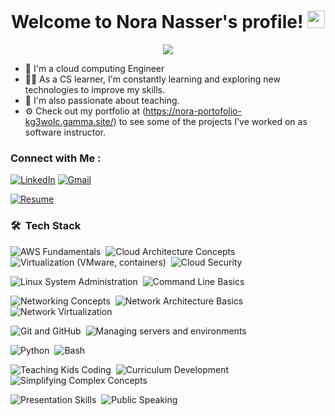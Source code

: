

<h1 align="center">
  Welcome to Nora Nasser's profile!
  <img src="https://media.giphy.com/media/hvRJCLFzcasrR4ia7z/giphy.gif" width="28">
</h1>

<!-- Typing SVG by DenverCoder1 - https://github.com/DenverCoder1/readme-typing-svg -->
<p align="center">
  <a href="https://github.com/DenverCoder1/readme-typing-svg"><img src="https://readme-typing-svg.herokuapp.com/?lines=Within+the+scope+of+cloud+computing+;Invest+in+yourself.&font=Playfair%20Code&center=true&width=550&height=50&color=FFFF00&vCenter=true&size=22"></a>
</p> 
 

- 🏢 I'm a cloud computing Engineer 
- 👨‍💻 As a CS learner, I'm constantly learning and exploring new technologies to improve my skills.
- 🏫 I'm also passionate about teaching.  
- ⚙️ Check out my portfolio at (https://nora-portofolio-kg3wolc.gamma.site/) to see some of the projects I've worked on as software instructor.
  


### Connect with Me :

<a href="https://www.linkedin.com/in/nora-nasser-eldin/"><img src="https://img.shields.io/badge/linkedin-%230A66C2.svg?style=plastic&logo=linkedin&logoColor=white" alt="LinkedIn"/></a>
<a href="mailto:noranasser750@gmail.com"><img img src="https://img.shields.io/badge/gmail-%23EA4335.svg?style=plastic&logo=gmail&logoColor=white" alt="Gmail"/></a>

<a href="https://drive.google.com/file/d/14P9Acme8rdJyhSnPaaUo8RDZA2bvFZa5/view?usp=sharing" target="_blank">
  <img src="https://img.shields.io/badge/Resume-yellow.svg?style=plastic&logo=google-drive&logoColor=white" alt="Resume"/>
</a>






### 🛠 &nbsp;Tech Stack
<div align="left">
  <img src="https://img.shields.io/badge/-AWS%20Fundamentals-05122A?style=flat&logo=amazonaws" alt="AWS Fundamentals"/>&nbsp;
  <img src="https://img.shields.io/badge/-Cloud%20Architecture-05122A?style=flat&logo=cloudflare" alt="Cloud Architecture Concepts"/>&nbsp;
  <img src="https://img.shields.io/badge/-Virtualization-05122A?style=flat&logo=vmware" alt="Virtualization (VMware, containers)"/>&nbsp;
  <img src="https://img.shields.io/badge/-Cloud%20Security-05122A?style=flat&logo=cloudsmith" alt="Cloud Security"/>&nbsp;


  <img src="https://img.shields.io/badge/-Linux%20System%20Administration-05122A?style=flat&logo=linux" alt="Linux System Administration"/>&nbsp;
  <img src="https://img.shields.io/badge/-Command%20Line%20Basics-05122A?style=flat&logo=gnubash" alt="Command Line Basics"/>&nbsp;

  
  <img src="https://img.shields.io/badge/-Networking%20Concepts-05122A?style=flat&logo=cisco" alt="Networking Concepts"/>&nbsp;
  <img src="https://img.shields.io/badge/-Network%20Architecture-05122A?style=flat&logo=cloudflare" alt="Network Architecture Basics"/>&nbsp;
  <img src="https://img.shields.io/badge/-Network%20Virtualization-05122A?style=flat&logo=proxmox" alt="Network Virtualization"/>&nbsp;

  
  <img src="https://img.shields.io/badge/-Git%20&%20GitHub-05122A?style=flat&logo=git" alt="Git and GitHub"/>&nbsp;
  <img src="https://img.shields.io/badge/-Server%20Management-05122A?style=flat&logo=ubuntu" alt="Managing servers and environments"/>

  
   <img src="https://img.shields.io/badge/-Python-05122A?style=flat&logo=python" alt="Python"/>&nbsp;
  <img src="https://img.shields.io/badge/-Bash-05122A?style=flat&logo=gnu-bash" alt="Bash"/>


  <img src="https://img.shields.io/badge/-Teaching%20Kids%20Coding-05122A?style=flat&logo=codeforces" alt="Teaching Kids Coding"/>&nbsp;
  <img src="https://img.shields.io/badge/-Curriculum%20Development-05122A?style=flat&logo=notion" alt="Curriculum Development"/>&nbsp;
  <img src="https://img.shields.io/badge/-Simplifying%20Complex%20Concepts-05122A?style=flat&logo=bookstack" alt="Simplifying Complex Concepts"/>

  <img src="https://img.shields.io/badge/-Presentation%20Skills-05122A?style=flat&logo=microsoftpowerpoint" alt="Presentation Skills"/>&nbsp;
  <img src="https://img.shields.io/badge/-Public%20Speaking-05122A?style=flat&logo=airmeet" alt="Public Speaking"/>&nbsp;

</div>





